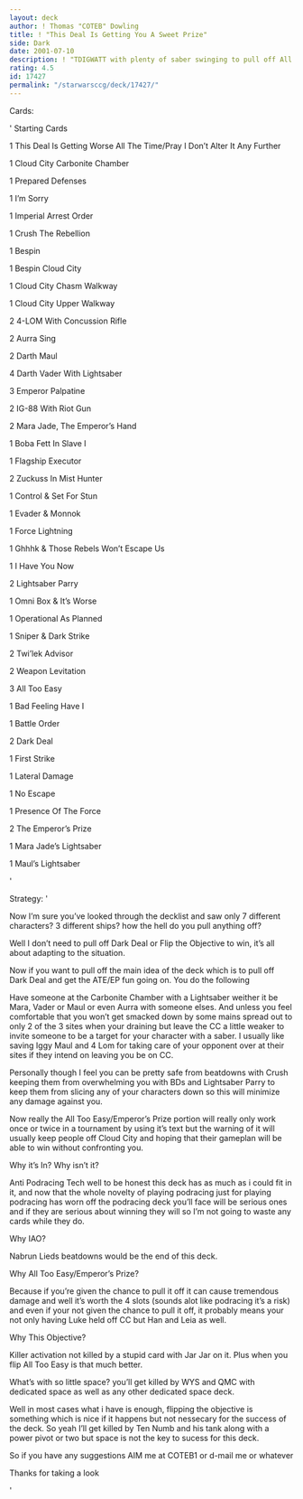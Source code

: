 ```yaml
---
layout: deck
author: ! Thomas "COTEB" Dowling
title: ! "This Deal Is Getting You A Sweet Prize"
side: Dark
date: 2001-07-10
description: ! "TDIGWATT with plenty of saber swinging to pull off All Too Easy and pulling off Emperor’s Prize"
rating: 4.5
id: 17427
permalink: "/starwarsccg/deck/17427/"
---
```

Cards: 

' 
Starting Cards

1 This Deal Is Getting Worse All The Time/Pray I Don’t Alter It Any Further 

1 Cloud City Carbonite Chamber  

1 Prepared Defenses  

1 I’m Sorry  

1 Imperial Arrest Order  

1 Crush The Rebellion  


1 Bespin  

1 Bespin Cloud City  

1 Cloud City Chasm Walkway  

1 Cloud City Upper Walkway  



2 4-LOM With Concussion Rifle  

2 Aurra Sing  

2 Darth Maul  

4 Darth Vader With Lightsaber  

3 Emperor Palpatine  

2 IG-88 With Riot Gun  

2 Mara Jade, The Emperor’s Hand  



1 Boba Fett In Slave I  

1 Flagship Executor  

2 Zuckuss In Mist Hunter  



1 Control & Set For Stun 

1 Evader & Monnok 

1 Force Lightning  

1 Ghhhk & Those Rebels Won’t Escape Us 

1 I Have You Now 

2 Lightsaber Parry  

1 Omni Box & It’s Worse 

1 Operational As Planned  

1 Sniper & Dark Strike  

2 Twi’lek Advisor  

2 Weapon Levitation  



3 All Too Easy  

1 Bad Feeling Have I  

1 Battle Order  

2 Dark Deal  

1 First Strike  

1 Lateral Damage  

1 No Escape  

1 Presence Of The Force   

2 The Emperor’s Prize  



1 Mara Jade’s Lightsaber  

1 Maul’s Lightsaber  

'

Strategy: '

Now I’m sure you’ve looked through the decklist and saw only 7 different characters? 3 different ships? how the hell do you pull anything off?


Well I don’t need to pull off Dark Deal or Flip the Objective to win, it’s all about adapting to the situation.


Now if you want to pull off the main idea of the deck which is to pull off Dark Deal and get the ATE/EP fun going on. You do the following


Have someone at the Carbonite Chamber with a Lightsaber weither it be Mara, Vader or Maul or even Aurra with someone elses. And unless you feel comfortable that you won’t get smacked down by some mains spread out to only 2 of the 3 sites when your draining but leave the CC a little weaker to invite someone to be a target for your character with a saber. I usually like saving Iggy Maul and 4 Lom for taking care of your opponent over at their sites if they intend on leaving you be on CC.


Personally though I feel you can be pretty safe from beatdowns with Crush keeping them from overwhelming you with BDs and Lightsaber Parry to keep them from slicing any of your characters down so this will minimize any damage against you.


Now really the All Too Easy/Emperor’s Prize portion will really only work once or twice in a tournament by using it’s text but the warning of it will usually keep people off Cloud City and hoping that their gameplan will be able to win without confronting you.



Why it’s In? Why isn’t it?


Anti Podracing Tech well to be honest this deck has as much as i could fit in it, and now that the whole novelty of playing podracing just for playing podracing has worn off the podracing deck you’ll face will be serious ones and if they are serious about winning they will so I’m not going to waste any cards while they do.


Why IAO?

Nabrun Lieds beatdowns would be the end of this deck.


Why All Too Easy/Emperor’s Prize?

Because if you’re given the chance to pull it off it can cause tremendous damage and well it’s worth the 4 slots (sounds alot like podracing it’s a risk) and even if your not given the chance to pull it off, it probably means your not only having Luke held off CC but Han and Leia as well. 


Why This Objective?

Killer activation not killed by a stupid card with Jar Jar on it. Plus when you flip All Too Easy is that much better.


What’s with so little space? you’ll get killed by WYS and QMC with dedicated space as well as any other dedicated space deck.


Well in most cases what i have is enough, flipping the objective is something which is nice if it happens but not nessecary for the success of the deck. So yeah I’ll get killed by Ten Numb and his tank along with a power pivot or two but space is not the key to sucess for this deck.



So if you have any suggestions AIM me at COTEB1 or d-mail me or whatever


Thanks for taking a look



'
